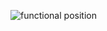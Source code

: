 ![functional position](https://rehabshop.com.sg/image/cache/catalog/product/A402%20functional%20position%20hand%20splint%201-1000x1000.jpg)
